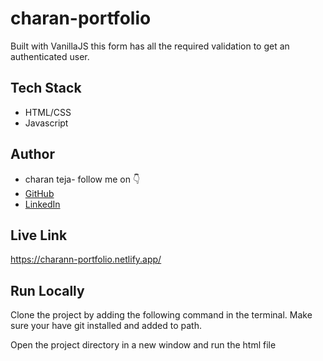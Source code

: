 # charan-portfolio

Built with VanillaJS this form has all the required validation to get an authenticated user.


## Tech Stack

- HTML/CSS
- Javascript


## Author

-   charan teja- follow me on 👇
-   [GitHub](https://www.github.com/charanteja7780)
-   [LinkedIn](https://www.linkedin.com/in/charann-teja/)


## Live Link




https://charann-portfolio.netlify.app/


## Run Locally

Clone the project by adding the following command in the terminal.
Make sure your have git installed and added to path.


Open the project directory in a new window and run the html file


